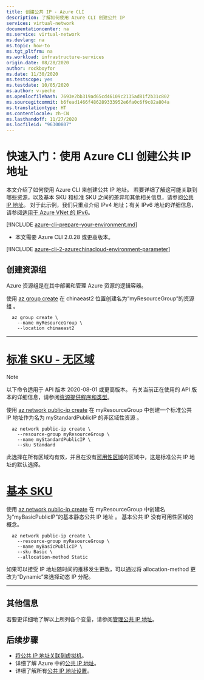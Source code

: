 ```yaml
---
title: 创建公共 IP - Azure CLI
description: 了解如何使用 Azure CLI 创建公共 IP
services: virtual-network
documentationcenter: na
ms.service: virtual-network
ms.devlang: na
ms.topic: how-to
ms.tgt_pltfrm: na
ms.workload: infrastructure-services
origin.date: 08/28/2020
author: rockboyfor
ms.date: 11/30/2020
ms.testscope: yes
ms.testdate: 10/05/2020
ms.author: v-yeche
ms.openlocfilehash: 7693e2bb319ad65cd46109c2135ad81f2b31c802
ms.sourcegitcommit: b6fead1466f486289333952e6fa0c6f9c82a804a
ms.translationtype: HT
ms.contentlocale: zh-CN
ms.lasthandoff: 11/27/2020
ms.locfileid: "96300807"
---
```

<!--Verified Successfully-->
<!--Remove the part of Availability Zones-->
# <a name="quickstart-create-a-public-ip-address-using-azure-cli"></a>快速入门：使用 Azure CLI 创建公共 IP 地址

本文介绍了如何使用 Azure CLI 来创建公共 IP 地址。 若要详细了解这可能关联到哪些资源，以及基本 SKU 和标准 SKU 之间的差异和其他相关信息，请参阅[公共 IP 地址](https://docs.azure.cn/virtual-network/public-ip-addresses)。  对于此示例，我们只重点介绍 IPv4 地址；有关 IPv6 地址的详细信息，请参阅[适用于 Azure VNet 的 IPv6](https://docs.azure.cn/virtual-network/ipv6-overview)。

[!INCLUDE [azure-cli-prepare-your-environment.md](../../includes/azure-cli-prepare-your-environment.md)]

- 本文需要 Azure CLI 2.0.28 或更高版本。 

[!INCLUDE [azure-cli-2-azurechinacloud-environment-parameter](../../includes/azure-cli-2-azurechinacloud-environment-parameter.md)] 

## <a name="create-a-resource-group"></a>创建资源组

Azure 资源组是在其中部署和管理 Azure 资源的逻辑容器。

使用 [az group create](https://docs.azure.cn/cli/group#az_group_create) 在 chinaeast2 位置创建名为“myResourceGroup”的资源组 。

```azurecli
  az group create \
    --name myResourceGroup \
    --location chinaeast2
```
---

<!--Not Available on # [**Standard SKU - Using zones**](#tab/option-create-public-ip-standard-zones)-->
<!--Not Available on Availability Zones-->

<!--Not Available on [Availability Zones](https://docs.microsoft.com/azure/availability-zones/az-overview?toc=/virtual-network/toc.json#availability-zones)-->

# <a name="standard-sku---no-zones"></a>[标准 SKU - 无区域](#tab/option-create-public-ip-standard)

>[!NOTE]
>以下命令适用于 API 版本 2020-08-01 或更高版本。  有关当前正在使用的 API 版本的详细信息，请参阅[资源提供程序和类型](https://docs.microsoft.com/azure/azure-resource-manager/management/resource-providers-and-types)。

使用 [az network public-ip create](https://docs.azure.cn/cli/network/public-ip#az_network_public_ip_create) 在 myResourceGroup 中创建一个标准公共 IP 地址作为名为 myStandardPublicIP 的非区域性资源 。

```azurecli
  az network public-ip create \
    --resource-group myResourceGroup \
    --name myStandardPublicIP \
    --sku Standard
```
此选择在所有区域均有效，并且在没有[可用性区域](https://docs.microsoft.com/azure/availability-zones/az-overview?toc=/virtual-network/toc.json#availability-zones)的区域中，这是标准公共 IP 地址的默认选择。

# <a name="basic-sku"></a>[**基本 SKU**](#tab/option-create-public-ip-basic)

使用 [az network public-ip create](https://docs.azure.cn/cli/network/public-ip#az_network_public_ip_create) 在 myResourceGroup 中创建名为“myBasicPublicIP”的基本静态公共 IP 地址 。  基本公共 IP 没有可用性区域的概念。

```azurecli
  az network public-ip create \
    --resource-group myResourceGroup \
    --name myBasicPublicIP \
    --sku Basic \
    --allocation-method Static
```

如果可以接受 IP 地址随时间的推移发生更改，可以通过将 allocation-method 更改为“Dynamic”来选择动态 IP 分配。

---

## <a name="additional-information"></a>其他信息 

若要更详细地了解以上所列各个变量，请参阅[管理公共 IP 地址](https://docs.azure.cn/virtual-network/virtual-network-public-ip-address#create-a-public-ip-address)。

## <a name="next-steps"></a>后续步骤
- [将公共 IP 地址关联到虚拟机](https://docs.azure.cn/virtual-network/associate-public-ip-address-vm#azure-portal)。
- 详细了解 Azure 中的[公共 IP 地址](virtual-network-ip-addresses-overview-arm.md#public-ip-addresses)。
- 详细了解所有[公共 IP 地址设置](virtual-network-public-ip-address.md#create-a-public-ip-address)。

<!-- Update_Description: update meta properties, wording update, update link -->